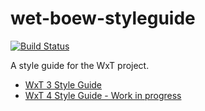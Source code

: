 wet-boew-styleguide
===================
[![Build Status](https://secure.travis-ci.org/wet-boew/wet-boew-styleguide.png?branch=master)](http://travis-ci.org/wet-boew/wet-boew-styleguide)

A style guide for the WxT project.

* [WxT 3 Style Guide](http://wet-boew.github.io/wet-boew-styleguide/old/index.html)
* [WxT 4 Style Guide - Work in progress](http://wet-boew.github.io/wet-boew-styleguide/new/index-en.html) 
